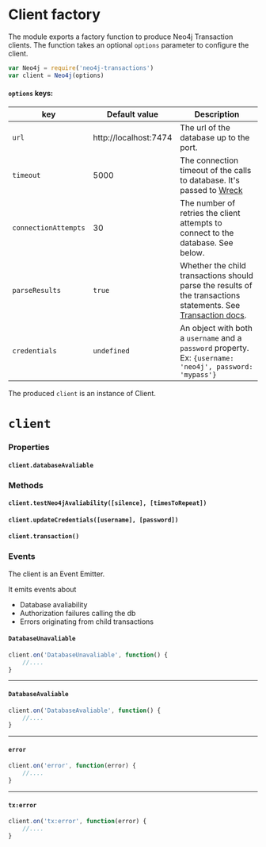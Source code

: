 # Client factory

The module exports a factory function to produce Neo4j Transaction clients.
The function takes an optional `options` parameter to configure the client.
```javascript
var Neo4j = require('neo4j-transactions')
var client = Neo4j(options)
```

#### `options` keys:

| key | Default value | Description |
| ---- | ---- | ---- |
| `url` | http://localhost:7474 | The url of the database up to the port. |
| `timeout` | 5000 | The connection timeout of the calls to database. It's passed to [Wreck](https://github.com/hapijs/wreck)|
| `connectionAttempts` | 30 | The number of retries the client attempts to connect to the database. See below. |
| `parseResults` | `true` | Whether the child transactions should parse the results of the transactions statements. See [Transaction docs](transaction.md). |
| `credentials` | `undefined` | An object with both a `username` and a `password` property. Ex: ```{username: 'neo4j', password: 'mypass'}```  |

The produced `client` is an instance of Client.

# `client`


### Properties

#### `client.databaseAvaliable`

### Methods

#### `client.testNeo4jAvaliability([silence], [timesToRepeat])`

#### `client.updateCredentials([username], [password])`

#### `client.transaction()`

### Events

The client is an Event Emitter.

It emits events about
* Database avaliability
* Authorization failures calling the db
* Errors originating from child transactions

#### `DatabaseUnavaliable`
```javascript
client.on('DatabaseUnavaliable', function() {
    //....
}
```
---

#### `DatabaseAvaliable`
```javascript
client.on('DatabaseAvaliable', function() {
    //....
}
```
---

#### `error`
```javascript
client.on('error', function(error) {
    //....
}
```
---
#### `tx:error`
```javascript
client.on('tx:error', function(error) {
    //....
}
```
